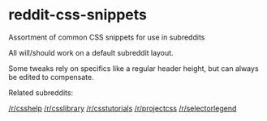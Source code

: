 reddit-css-snippets
===================

Assortment of common CSS snippets for use in subreddits

All will/should work on a default subreddit layout.

Some tweaks rely on specifics like a regular header height, but can always be edited to compensate.

Related subreddits:

[/r/csshelp](http://www.reddit.com/r/csshelp)
[/r/csslibrary](http://www.reddit.com/r/csshelp)
[/r/csstutorials](http://www.reddit.com/r/csstutorial)
[/r/projectcss](http://www.reddit.com/r/projectcss)
[/r/selectorlegend](http://www.reddit.com/r/selectorlegend)
